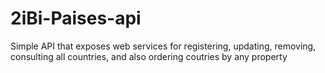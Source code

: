 # 2iBi-Paises-api
Simple API that exposes web services for registering, updating, removing, consulting all countries, and also ordering coutries by any property
